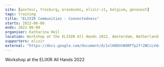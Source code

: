 ```yaml
---
site: [pasteur, freiburg, erasmusmc, elixir-it, belgium, genouest]
tags: training
title: "ELIXIR Communities - Connectedness"
starts: 2022-06-08
ends: 2022-06-08
organiser: Katharina Heil 
location: Workshop at the ELIXIR All Hands 2022, Amsterdam, Netherlands
supporters: elixir
external: "https://docs.google.com/document/d/1vlHODVnN9RFTp2fr2NCcLV4ujb8Js3EH6NqXHfP_F9E/edit?usp=sharing"
---
```


Workshop at the ELIXIR All Hands 2022 
